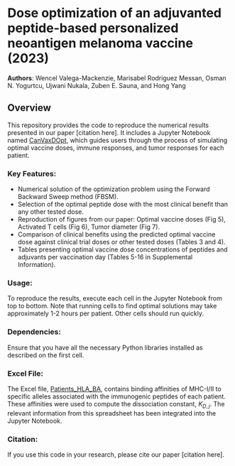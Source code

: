 # Dose optimization of an adjuvanted peptide-based personalized neoantigen melanoma vaccine (2023)

**Authors**: Wencel Valega-Mackenzie, Marisabel Rodriguez Messan, Osman N. Yogurtcu, Ujwani Nukala, Zuben E. Sauna, and Hong Yang

## Overview

This repository provides the code to reproduce the numerical results presented in our paper [citation here]. It includes a Jupyter Notebook named [CanVaxDOpt](CanVaxDOpt.ipynb), which guides users through the process of simulating optimal vaccine doses, immune responses, and tumor responses for each patient.

### Key Features:

- Numerical solution of the optimization problem using the Forward Backward Sweep method (FBSM).
- Selection of the optimal peptide dose with the most clinical benefit than any other tested dose.
- Reproduction of figures from our paper: Optimal vaccine doses (Fig 5), Activated T cells (Fig 6), Tumor diameter (Fig 7).
- Comparison of clinical benefits using the predicted optimal vaccine dose against clinical trial doses or other tested doses (Tables 3 and 4).
- Tables presenting optimal vaccine dose concentrations of peptides and adjuvants per vaccination day (Tables 5-16 in Supplemental Information).

### Usage:

To reproduce the results, execute each cell in the Jupyter Notebook from top to bottom. Note that running cells to find optimal solutions may take approximately 1-2 hours per patient. Other cells should run quickly.

### Dependencies:

Ensure that you have all the necessary Python libraries installed as described on the first cell.

### Excel File:

The Excel file, [Patients_HLA_BA](Patients_HLA_BA.xlsx), contains binding affinities of MHC-I/II to specific alleles associated with the immunogenic peptides of each patient. These affinities were used to compute the dissociation constant, $K_{D,j}.$ The relevant information from this spreadsheet has been integrated into the Jupyter Notebook.

### Citation:

If you use this code in your research, please cite our paper [citation here].

